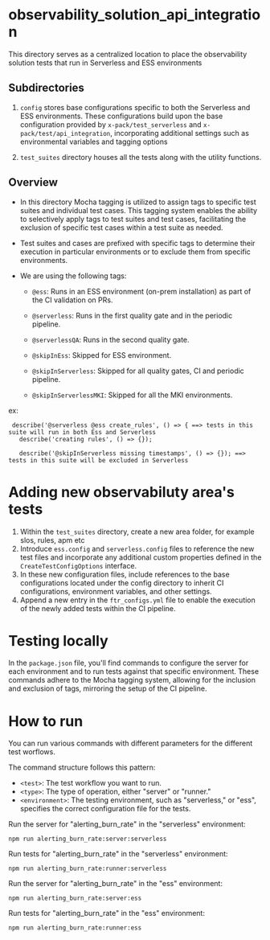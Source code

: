 # observability_solution_api_integration

This directory serves as a centralized location to place the observability solution tests that run in Serverless and ESS environments

## Subdirectories

1. `config` stores base configurations specific to both the Serverless and ESS environments. These configurations build upon the base configuration provided by `x-pack/test_serverless` and `x-pack/test/api_integration`, incorporating additional settings such as environmental variables and tagging options

2. `test_suites` directory houses all the tests along with the utility functions.

## Overview

- In this directory Mocha tagging is utilized to assign tags to specific test suites and individual test cases. This tagging system enables the ability to selectively apply tags to test suites and test cases, facilitating the exclusion of specific test cases within a test suite as needed.

- Test suites and cases are prefixed with specific tags to determine their execution in particular environments or to exclude them from specific environments.

- We are using the following tags:
    * `@ess`: Runs in an ESS environment (on-prem installation) as part of the CI validation on PRs.

    * `@serverless`: Runs in the first quality gate and in the periodic pipeline.

    * `@serverlessQA`: Runs in the second quality gate.

    * `@skipInEss`: Skipped for ESS environment.

    * `@skipInServerless`: Skipped for all quality gates, CI and periodic pipeline.

    * `@skipInServerlessMKI`: Skipped for all the MKI environments. 

ex:
```
 describe('@serverless @ess create_rules', () => { ==> tests in this suite will run in both Ess and Serverless
   describe('creating rules', () => {}); 

   describe('@skipInServerless missing timestamps', () => {}); ==> tests in this suite will be excluded in Serverless

```

# Adding new observabiluty area's tests

1. Within the `test_suites` directory, create a new area folder, for example slos, rules, apm etc
2. Introduce `ess.config` and `serverless.config` files to reference the new test files and incorporate any additional custom properties defined in the `CreateTestConfigOptions` interface.
3. In these new configuration files, include references to the base configurations located under the config directory to inherit CI configurations, environment variables, and other settings.
4. Append a new entry in the `ftr_configs.yml` file to enable the execution of the newly added tests within the CI pipeline.


# Testing locally

In the `package.json` file, you'll find commands to configure the server for each environment and to run tests against that specific environment. These commands adhere to the Mocha tagging system, allowing for the inclusion and exclusion of tags, mirroring the setup of the CI pipeline.

# How to run
You can run various commands with different parameters for the different test worflows.

The command structure follows this pattern:

- `<test>`: The test workflow you want to run.
- `<type>`: The type of operation, either "server" or "runner."
- `<environment>`: The testing environment, such as "serverless," or "ess", specifies the correct configuration file for the tests.

Run the server for "alerting_burn_rate" in the "serverless" environment:

```shell
npm run alerting_burn_rate:server:serverless
```

Run tests for "alerting_burn_rate" in the "serverless" environment:

```shell
npm run alerting_burn_rate:runner:serverless
```

Run the server for "alerting_burn_rate" in the "ess" environment:

```shell
npm run alerting_burn_rate:server:ess
```

Run tests for "alerting_burn_rate" in the "ess" environment:

```shell
npm run alerting_burn_rate:runner:ess
```